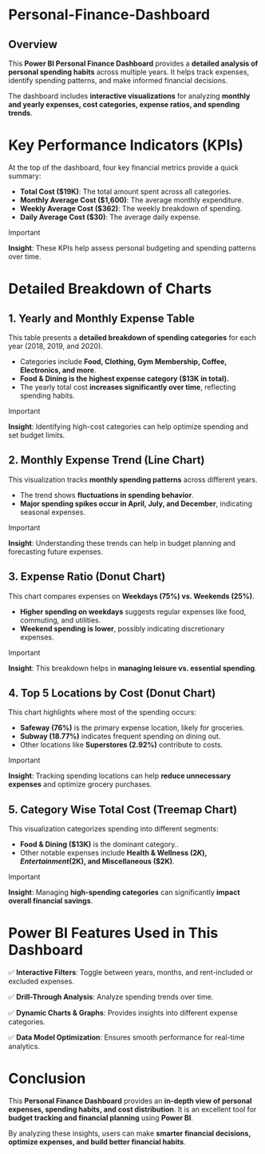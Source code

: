 # Personal-Finance-Dashboard

## **Overview**
This **Power BI Personal Finance Dashboard** provides a **detailed analysis of personal spending habits** across multiple years. It helps track expenses, identify spending patterns, and make informed financial decisions.

The dashboard includes **interactive visualizations** for analyzing **monthly and yearly expenses, cost categories, expense ratios, and spending trends**.

# **Key Performance Indicators (KPIs)**
At the top of the dashboard, four key financial metrics provide a quick summary:
  - **Total Cost ($19K)**: The total amount spent across all categories.
  - **Monthly Average Cost ($1,600)**: The average monthly expenditure.
  - **Weekly Average Cost ($362)**: The weekly breakdown of spending.
  - **Daily Average Cost ($30)**: The average daily expense.
> [!IMPORTANT]
> **Insight**: These KPIs help assess personal budgeting and spending patterns over time.

# **Detailed Breakdown of Charts**

## **1. Yearly and Monthly Expense Table**
This table presents a **detailed breakdown of spending categories** for each year (2018, 2019, and 2020).
  - Categories include **Food, Clothing, Gym Membership, Coffee, Electronics, and more**.
  - **Food & Dining is the highest expense category ($13K in total).**
  - The yearly total cost **increases significantly over time**, reflecting spending habits.
> [!IMPORTANT]
> **Insight**: Identifying high-cost categories can help optimize spending and set budget limits.

## **2. Monthly Expense Trend (Line Chart)**
This visualization tracks **monthly spending patterns** across different years.
  - The trend shows **fluctuations in spending behavior**.
  - **Major spending spikes occur in April, July, and December**, indicating seasonal expenses.
> [!IMPORTANT]
> **Insight**: Understanding these trends can help in budget planning and forecasting future expenses.

## **3. Expense Ratio (Donut Chart)**
This chart compares expenses on **Weekdays (75%) vs. Weekends (25%)**.
  - **Higher spending on weekdays** suggests regular expenses like food, commuting, and utilities.
  - **Weekend spending is lower**, possibly indicating discretionary expenses.
> [!IMPORTANT]
>  **Insight**: This breakdown helps in **managing leisure vs. essential spending**.

## **4. Top 5 Locations by Cost (Donut Chart)**
This chart highlights where most of the spending occurs:
  - **Safeway (76%)** is the primary expense location, likely for groceries.
  - **Subway (18.77%)** indicates frequent spending on dining out.
  - Other locations like **Superstores (2.92%)** contribute to costs.
> [!IMPORTANT]
> **Insight**: Tracking spending locations can help **reduce unnecessary expenses** and optimize grocery purchases.

## **5. Category Wise Total Cost (Treemap Chart)**
This visualization categorizes spending into different segments:
  - **Food & Dining ($13K)** is the dominant category..
  - Other notable expenses include **Health & Wellness ($2K), Entertainment ($2K), and Miscellaneous ($2K)**.
> [!IMPORTANT]
> **Insight**: Managing **high-spending categories** can significantly **impact overall financial savings**.

# **Power BI Features Used in This Dashboard**
  ✅ **Interactive Filters**: Toggle between years, months, and rent-included or excluded expenses.

  ✅ **Drill-Through Analysis**: Analyze spending trends over time.

  ✅ **Dynamic Charts & Graphs**: Provides insights into different expense categories.

  ✅ **Data Model Optimization**: Ensures smooth performance for real-time analytics.

# **Conclusion**
This **Personal Finance Dashboard** provides an **in-depth view of personal expenses, spending habits, and cost distribution**. It is an excellent tool for **budget tracking and financial planning** using **Power BI**.

By analyzing these insights, users can make **smarter financial decisions, optimize expenses, and build better financial habits**.




